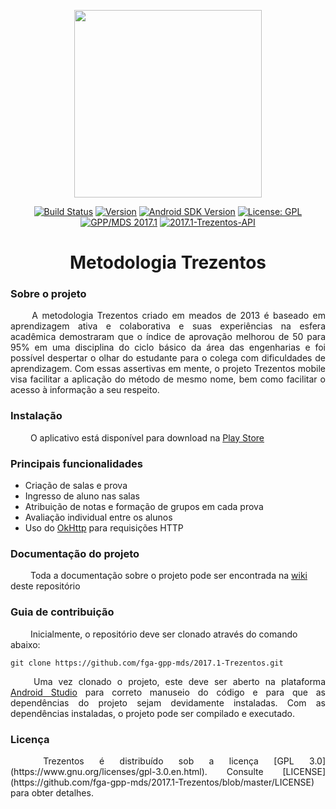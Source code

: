 <p align="center"><a href="http://metodo300.com/" target="_blank"><img width="300"src="https://cloud.githubusercontent.com/assets/8144779/24085533/e6950df4-0cdc-11e7-8770-1b8021d90f01.png"></a></p>

<p align="center">
  <a href="https://travis-ci.org/fga-gpp-mds/2017.1-Trezentos"><img src="https://travis-ci.org/fga-gpp-mds/2017.1-Trezentos.svg?branch=master" alt="Build Status"></a>
  <a href="#"><img src="https://img.shields.io/badge/version-1.1-brightgreen.svg" alt="Version"></a>
  <a href="d.android.com"><img src="https://img.shields.io/badge/Android%20SDK-15-blue.svg" alt="Android SDK Version"></a>
  <a href="https://www.gnu.org/licenses/gpl-3.0.en.html"><img src="https://img.shields.io/aur/license/yaourt.svg" alt="License: GPL"></a>
  <a href="https://github.com/fga-gpp-mds"><img src="https://img.shields.io/badge/gpp--mds-2017.1-orange.svg" alt="GPP/MDS 2017.1"></a>
  <a href="https://github.com/fga-gpp-mds/2017.1-Trezentos-RestAPI"><img src="https://img.shields.io/badge/REST%20API-Trezentos--API-orange.svg" alt="2017.1-Trezentos-API"></a>
</p>


<h1 align="center"> Metodologia Trezentos</h1>

### Sobre o projeto

<p align="justify"> &emsp;&emsp; A metodologia Trezentos criado em meados de 2013 é baseado em aprendizagem ativa e colaborativa e suas experiências na esfera acadêmica demostraram que o índice de aprovação melhorou de 50 para 95% em uma disciplina do ciclo básico da área das engenharias e foi possível despertar o olhar do estudante para o colega com dificuldades de aprendizagem. Com essas assertivas em mente, o projeto Trezentos mobile visa facilitar a aplicação do método de mesmo nome, bem como facilitar o acesso à informação a seu respeito.</p>

### Instalação

&emsp;&emsp; O aplicativo está disponível para download na [Play Store](https://play.google.com/store/apps/details?id=fga.mds.gpp)

### Principais funcionalidades

* Criação de salas e prova
* Ingresso de aluno nas salas
* Atribuição de notas e formação de grupos em cada prova
* Avaliação individual entre os alunos
* Uso do [OkHttp](http://square.github.io/okhttp/) para requisições HTTP

### Documentação do projeto

&emsp;&emsp; Toda a documentação sobre o projeto pode ser encontrada na [wiki](https://github.com/fga-gpp-mds/2017.1-Trezentos/wiki) deste repositório

### Guia de contribuição

&emsp;&emsp; Inicialmente, o repositório deve ser clonado através do comando abaixo:

```shell
git clone https://github.com/fga-gpp-mds/2017.1-Trezentos.git
```

<p align="justify">&emsp;&emsp; Uma vez clonado o projeto, este deve ser aberto na plataforma <a href="https://developer.android.com/studio/index.html">Android Studio</a> para correto manuseio do código e para que as dependências do projeto sejam devidamente instaladas. Com as dependências instaladas, o projeto pode ser compilado e executado.</p>


### Licença

<p align="justify">&emsp;&emsp; Trezentos é distribuído sob a licença [GPL 3.0](https://www.gnu.org/licenses/gpl-3.0.en.html). Consulte [LICENSE](https://github.com/fga-gpp-mds/2017.1-Trezentos/blob/master/LICENSE) para obter detalhes.</p>
